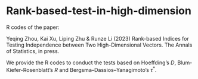 # Rank-based-test-in-high-dimension

R codes of the paper:

Yeqing Zhou, Kai Xu, Liping Zhu & Runze Li (2023) Rank-based Indices for Testing Independence between Two High-Dimensional Vectors. The Annals of Statistics, in press.

We provide the R codes to conduct the tests based on Hoeffding’s $D$, Blum-Kiefer-Rosenblatt’s $R$ and Bergsma–Dassios–Yanagimoto’s $\tau^*$.
